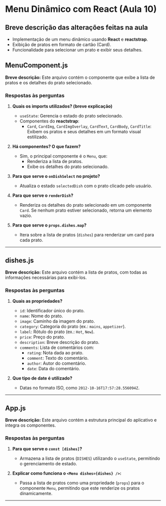 
# Menu Dinâmico com React (Aula 10)

## Breve descrição das alterações feitas na aula

- Implementação de um menu dinâmico usando **React** e **reactstrap**.
- Exibição de pratos em formato de cartão (Card).
- Funcionalidade para selecionar um prato e exibir seus detalhes.

## MenuComponent.js

**Breve descrição:** Este arquivo contém o componente que exibe a lista de pratos e os detalhes do prato selecionado.

### Respostas às perguntas

1. **Quais os imports utilizados? (breve explicação)**
   - `useState`: Gerencia o estado do prato selecionado.
   - Componentes do **reactstrap**:
     - `Card`, `CardImg`, `CardImgOverlay`, `CardText`, `CardBody`, `CardTitle`: Exibem os pratos e seus detalhes em um formato visual estilizado.

2. **Há componentes? O que fazem?**
   - Sim, o principal componente é o `Menu`, que:
     - Renderiza a lista de pratos.
     - Exibe os detalhes do prato selecionado.

3. **Para que serve o `onDishSelect` no projeto?**
   - Atualiza o estado `selectedDish` com o prato clicado pelo usuário.

4. **Para que serve o `renderDish`?**
   - Renderiza os detalhes do prato selecionado em um componente `Card`. Se nenhum prato estiver selecionado, retorna um elemento vazio.

5. **Para que serve o `props.dishes.map`?**
   - Itera sobre a lista de pratos (`dishes`) para renderizar um card para cada prato.

---

## dishes.js

**Breve descrição:** Este arquivo contém a lista de pratos, com todas as informações necessárias para exibi-los.

### Respostas às perguntas

1. **Quais as propriedades?**
   - `id`: Identificador único do prato.
   - `name`: Nome do prato.
   - `image`: Caminho da imagem do prato.
   - `category`: Categoria do prato (ex.: `mains`, `appetizer`).
   - `label`: Rótulo do prato (ex.: `Hot`, `New`).
   - `price`: Preço do prato.
   - `description`: Breve descrição do prato.
   - `comments`: Lista de comentários com:
     - `rating`: Nota dada ao prato.
     - `comment`: Texto do comentário.
     - `author`: Autor do comentário.
     - `date`: Data do comentário.

2. **Que tipo de date é utilizado?**
   - Datas no formato ISO, como `2012-10-16T17:57:28.556094Z`.

---

## App.js

**Breve descrição:** Este arquivo contém a estrutura principal do aplicativo e integra os componentes.

### Respostas às perguntas

1. **Para que serve o `const [dishes]`?**
   - Armazena a lista de pratos (`DISHES`) utilizando o `useState`, permitindo o gerenciamento de estado.

2. **Explicar como funciona o `<Menu dishes={dishes} />`:**
   - Passa a lista de pratos como uma propriedade (`props`) para o componente `Menu`, permitindo que este renderize os pratos dinamicamente.

---

